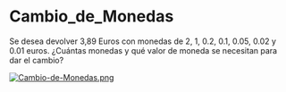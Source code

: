 # Cambio_de_Monedas
Se desea devolver 3,89 Euros con monedas de 2, 1, 0.2, 0.1, 0.05, 0.02 y 0.01 euros.
¿Cuántas monedas y qué valor de moneda se necesitan para dar el cambio?


[![Cambio-de-Monedas.png](https://i.postimg.cc/nLnQXcV4/Cambio-de-Monedas.png)](https://postimg.cc/75QLc42h)
